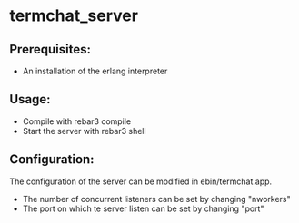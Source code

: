 # termchat_server

## Prerequisites:
* An installation of the erlang interpreter

## Usage:
* Compile with rebar3 compile
* Start the server with rebar3 shell

## Configuration:
The configuration of the server can be modified in ebin/termchat.app.
* The number of concurrent listeners can be set by changing "nworkers"
* The port on which te server listen can be set by changing "port"
